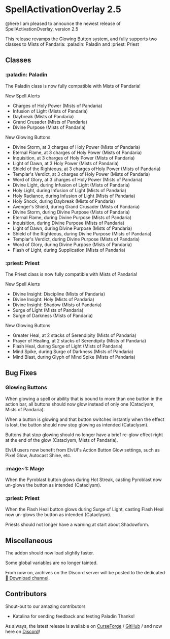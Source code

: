 # SpellActivationOverlay 2.5
@here I am pleased to announce the newest release of SpellActivationOverlay, version 2.5

This release revamps the Glowing Button system, and fully supports two classes to Mists of Pandaria: :paladin: Paladin and :priest: Priest
## Classes
### :paladin:  Paladin
The Paladin class is now fully compatible with Mists of Pandaria!

New Spell Alerts
- Charges of Holy Power (Mists of Pandaria)
- Infusion of Light (Mists of Pandaria)
- Daybreak (Mists of Pandaria)
- Grand Crusader (Mists of Pandaria)
- Divine Purpose (Mists of Pandaria)

New Glowing Buttons
- Divine Storm, at 3 charges of Holy Power (Mists of Pandaria)
- Eternal Flame, at 3 charges of Holy Power (Mists of Pandaria)
- Inquisition, at 3 charges of Holy Power (Mists of Pandaria)
- Light of Dawn, at 3 Holy Power (Mists of Pandaria)
- Shield of the Righteous, at 3 charges ofHoly Power (Mists of Pandaria)
- Templar's Verdict, at 3 charges of Holy Power (Mists of Pandaria)
- Word of Glory, at 3 charges of Holy Power (Mists of Pandaria)
- Divine Light, during Infusion of Light (Mists of Pandaria)
- Holy Light, during Infusion of Light (Mists of Pandaria)
- Holy Radiance, during Infusion of Light (Mists of Pandaria)
- Holy Shock, during Daybreak (Mists of Pandaria)
- Avenger's Shield, during Grand Crusader (Mists of Pandaria)
- Divine Storm, during Divine Purpose (Mists of Pandaria)
- Eternal Flame, during Divine Purpose (Mists of Pandaria)
- Inquisition, during Divine Purpose (Mists of Pandaria)
- Light of Dawn, during Divine Purpose (Mists of Pandaria)
- Shield of the Righteous, during Divine Purpose (Mists of Pandaria)
- Templar's Verdict, during Divine Purpose (Mists of Pandaria)
- Word of Glory, during Divine Purpose (Mists of Pandaria)
- Flash of Light, during Supplication (Mists of Pandaria)
### :priest:  Priest
The Priest class is now fully compatible with Mists of Pandaria!

New Spell Alerts
- Divine Insight: Discipline (Mists of Pandaria)
- Divine Insight: Holy (Mists of Pandaria)
- Divine Insight: Shadow (Mists of Pandaria)
- Surge of Light (Mists of Pandaria)
- Surge of Darkness (Mists of Pandaria)

New Glowing Buttons
- Greater Heal, at 2 stacks of Serendipity (Mists of Pandaria)
- Prayer of Healing, at 2 stacks of Serendipity (Mists of Pandaria)
- Flash Heal, during Surge of Light (Mists of Pandaria)
- Mind Spike, during Surge of Darkness (Mists of Pandaria)
- Mind Blast, during Glyph of Mind Spike (Mists of Pandaria)
## Bug Fixes
### Glowing Buttons
When glowing a spell or ability that is bound to more than one button in the action bar, all buttons should now glow instead of only one (Cataclysm, Mists of Pandaria).

When a button is glowing and that button switches instantly when the effect is lost, the button should now stop glowing as intended (Cataclysm).

Buttons that stop glowing should no longer have a brief re-glow effect right at the end of the glow (Cataclysm, Mists of Pandaria).

ElvUI users now benefit from ElvUI's Action Button Glow settings, such as Pixel Glow, Autocast Shine, etc.
### :mage~1:  Mage
When the Pyroblast button glows during Hot Streak, casting Pyroblast now un-glows the button as intended (Cataclysm).
### :priest:  Priest
When the Flash Heal button glows during Surge of Light, casting Flash Heal now un-glows the button as intended (Cataclysm).

Priests should not longer have a warning at start about Shadowform.
## Miscellaneous
The addon should now load slightly faster.

Some global variables are no longer tainted.

From now on, archives on the Discord server will be posted to the dedicated [:floppy_disk: Download channel](https://discord.com/channels/1013194771969355858/1379111832207228938).
## Contributors
Shout-out to our amazing contributors
- Katalina for sending feedback and testing Paladin
Thanks!

As always, the latest release is available on [CurseForge](https://www.curseforge.com/wow/addons/spellactivationoverlay) / [GitHub](https://github.com/ennvina/spellactivationoverlay/releases/latest) / and now here on [Discord](https://discord.com/channels/1013194771969355858/1379111832207228938)!